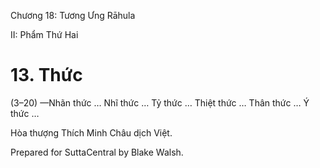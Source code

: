  

Chương 18: Tương Ưng Rāhula

II: Phẩm Thứ Hai

# 13\. Thức

(3–20) —Nhãn thức … Nhĩ thức … Tỷ thức … Thiệt thức … Thân thức … Ý thức …

Hòa thượng Thích Minh Châu dịch Việt.

Prepared for SuttaCentral by Blake Walsh.